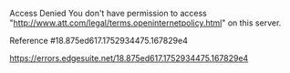 Access Denied
You don't have permission to access "http://www.att.com/legal/terms.openinternetpolicy.html" on this server.

Reference #18.875ed617.1752934475.167829e4

https://errors.edgesuite.net/18.875ed617.1752934475.167829e4